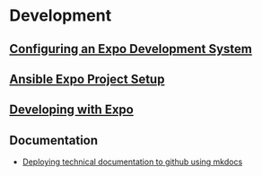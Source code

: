 # Development

## [Configuring an Expo Development System](configuring-an-expo-development-system.md)

## [Ansible Expo Project Setup](ansible-project-setup.md)

## [Developing with Expo](project-development.md)

## Documentation

* [Deploying technical documentation to github using mkdocs](deploying-technical-documentation-to-github-using-mkdocs.md)


